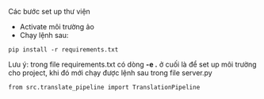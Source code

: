 Các bước set up thư viện
- Activate môi trường ảo
- Chạy lệnh sau: 
```
pip install -r requirements.txt
```

Lưu ý: trong file requirements.txt có dòng **-e .** ở cuối là để set up môi trường cho project, khi đó mới chạy được lệnh sau trong file server.py
```
from src.translate_pipeline import TranslationPipeline
```
